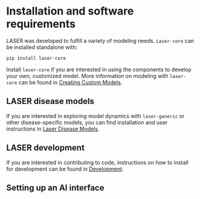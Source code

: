# Installation and software requirements

LASER was developed to fulfill a variety of modeling needs. `Laser-core` can be installed standalone with:

```
pip install laser-core
```

Install `laser-core` if you are interested in using the components to develop your own, customized model. More information on modeling with `laser-core` can be found in [Creating Custom Models](get-started/custom.md).


## LASER disease models

If you are interested in exploring model dynamics with `laser-generic` or other disease-specific models, you can find installation and user instructions in [Laser Disease Models](get-started/index.md).


## LASER development

If you are interested in contributing to code, instructions on how to install for development can be found in [Development](development.md).


## Setting up an AI interface

<!-- Info on Jenner, or other AI set-up instructions -->
